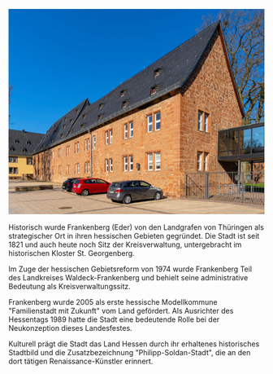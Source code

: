 ![St. Georgenberg](./images/frankenberg/p12.jpg)

Historisch wurde Frankenberg (Eder) von den Landgrafen von Thüringen als strategischer Ort in ihren hessischen Gebieten gegründet. Die Stadt ist seit 1821 und auch heute noch Sitz der Kreisverwaltung, untergebracht im historischen Kloster St. Georgenberg.

Im Zuge der hessischen Gebietsreform von 1974 wurde Frankenberg Teil des Landkreises Waldeck-Frankenberg und behielt seine administrative Bedeutung als Kreisverwaltungssitz.

Frankenberg wurde 2005 als erste hessische Modellkommune "Familienstadt mit Zukunft" vom Land gefördert. Als Ausrichter des Hessentags 1989 hatte die Stadt eine bedeutende Rolle bei der Neukonzeption dieses Landesfestes.

Kulturell prägt die Stadt das Land Hessen durch ihr erhaltenes historisches Stadtbild und die Zusatzbezeichnung "Philipp-Soldan-Stadt", die an den dort tätigen Renaissance-Künstler erinnert.